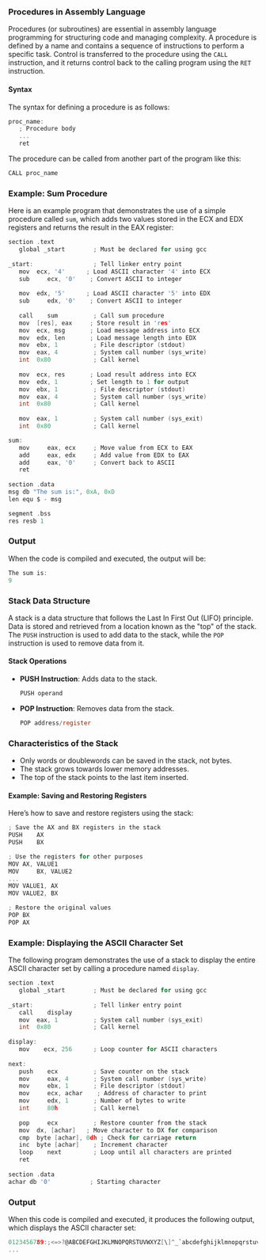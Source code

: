 ### Procedures in Assembly Language

Procedures (or subroutines) are essential in assembly language programming for structuring code and managing complexity. A procedure is defined by a name and contains a sequence of instructions to perform a specific task. Control is transferred to the procedure using the `CALL` instruction, and it returns control back to the calling program using the `RET` instruction.

#### Syntax

The syntax for defining a procedure is as follows:

```c
proc_name:
   ; Procedure body
   ...
   ret
```

The procedure can be called from another part of the program like this:

```c
CALL proc_name
```

### Example: Sum Procedure

Here is an example program that demonstrates the use of a simple procedure called `sum`, which adds two values stored in the ECX and EDX registers and returns the result in the EAX register:

```c
section .text
   global _start        ; Must be declared for using gcc
	
_start:	                ; Tell linker entry point
   mov	ecx, '4'      ; Load ASCII character '4' into ECX
   sub     ecx, '0'    ; Convert ASCII to integer
	
   mov 	edx, '5'      ; Load ASCII character '5' into EDX
   sub     edx, '0'    ; Convert ASCII to integer
	
   call    sum          ; Call sum procedure
   mov	[res], eax     ; Store result in 'res'
   mov	ecx, msg       ; Load message address into ECX
   mov	edx, len       ; Load message length into EDX
   mov	ebx, 1	        ; File descriptor (stdout)
   mov	eax, 4	        ; System call number (sys_write)
   int	0x80	        ; Call kernel
	
   mov	ecx, res       ; Load result address into ECX
   mov	edx, 1         ; Set length to 1 for output
   mov	ebx, 1	        ; File descriptor (stdout)
   mov	eax, 4	        ; System call number (sys_write)
   int	0x80	        ; Call kernel
	
   mov	eax, 1	        ; System call number (sys_exit)
   int	0x80	        ; Call kernel

sum:
   mov     eax, ecx     ; Move value from ECX to EAX
   add     eax, edx     ; Add value from EDX to EAX
   add     eax, '0'     ; Convert back to ASCII
   ret
	
section .data
msg db "The sum is:", 0xA, 0xD 
len equ $ - msg   

segment .bss
res resb 1
```

### Output

When the code is compiled and executed, the output will be:

```c
The sum is:
9
```

### Stack Data Structure

A stack is a data structure that follows the Last In First Out (LIFO) principle. Data is stored and retrieved from a location known as the "top" of the stack. The `PUSH` instruction is used to add data to the stack, while the `POP` instruction is used to remove data from it.

#### Stack Operations

- **PUSH Instruction**: Adds data to the stack.
    ```c
    PUSH operand
    ```

- **POP Instruction**: Removes data from the stack.
    ```c
    POP address/register
    ```

### Characteristics of the Stack

- Only words or doublewords can be saved in the stack, not bytes.
- The stack grows towards lower memory addresses.
- The top of the stack points to the last item inserted.

#### Example: Saving and Restoring Registers

Here’s how to save and restore registers using the stack:

```c
; Save the AX and BX registers in the stack
PUSH    AX
PUSH    BX

; Use the registers for other purposes
MOV	AX, VALUE1
MOV 	BX, VALUE2
...
MOV	VALUE1, AX
MOV	VALUE2, BX

; Restore the original values
POP	BX
POP	AX
```

### Example: Displaying the ASCII Character Set

The following program demonstrates the use of a stack to display the entire ASCII character set by calling a procedure named `display`.

```c
section .text
   global _start        ; Must be declared for using gcc
	
_start:	                ; Tell linker entry point
   call    display
   mov	eax, 1	        ; System call number (sys_exit)
   int	0x80	        ; Call kernel
	
display:
   mov    ecx, 256      ; Loop counter for ASCII characters
	
next:
   push    ecx          ; Save counter on the stack
   mov     eax, 4       ; System call number (sys_write)
   mov     ebx, 1       ; File descriptor (stdout)
   mov     ecx, achar    ; Address of character to print
   mov     edx, 1       ; Number of bytes to write
   int     80h          ; Call kernel
	
   pop     ecx          ; Restore counter from the stack
   mov	dx, [achar]   ; Move character to DX for comparison
   cmp	byte [achar], 0dh ; Check for carriage return
   inc	byte [achar]    ; Increment character
   loop    next         ; Loop until all characters are printed
   ret
	
section .data
achar db '0'           ; Starting character
```

### Output

When this code is compiled and executed, it produces the following output, which displays the ASCII character set:

```c
0123456789:;<=>?@ABCDEFGHIJKLMNOPQRSTUVWXYZ[\]^_`abcdefghijklmnopqrstuvwxyz{|}
...
```